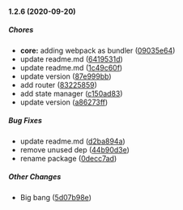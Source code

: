 #### 1.2.6 (2020-09-20)

##### Chores

* **core:**  adding webpack as bundler ([09035e64](https://github.com/AbderrahimSoubaiElidrissi/web-merge/commit/09035e64243791b8a380150f98761f24de3b86e9))
*  update readme.md ([6419531d](https://github.com/AbderrahimSoubaiElidrissi/web-merge/commit/6419531df656953c1c7f41959f31a6eb60f59fc2))
*  update readme.md ([1c49c60f](https://github.com/AbderrahimSoubaiElidrissi/web-merge/commit/1c49c60fd51217d86525aeb228f259af27bf03ae))
*  update version ([87e999bb](https://github.com/AbderrahimSoubaiElidrissi/web-merge/commit/87e999bb06ebf4ed72ed2b0db39f1ce71033f791))
*  add router ([83225859](https://github.com/AbderrahimSoubaiElidrissi/web-merge/commit/8322585944e7c03cc3555c02c463f533fa710659))
*  add state manager ([c150ad83](https://github.com/AbderrahimSoubaiElidrissi/web-merge/commit/c150ad83c21f48e2e3c9a8f63af00f84ba7f8979))
*  update version ([a86273ff](https://github.com/AbderrahimSoubaiElidrissi/web-merge/commit/a86273ff7651935cca0305bb1d77dd2d4af090d2))

##### Bug Fixes

*  update readme.md ([d2ba894a](https://github.com/AbderrahimSoubaiElidrissi/web-merge/commit/d2ba894a6640b59e0df3c6ab9cb3c71a71589408))
*  remove unused dep ([44b90d3e](https://github.com/AbderrahimSoubaiElidrissi/web-merge/commit/44b90d3e02aec23e5771996950c6e779c05322d4))
*  rename package ([0decc7ad](https://github.com/AbderrahimSoubaiElidrissi/web-merge/commit/0decc7ad1bd28647e00e220053fabb1d519adb30))

##### Other Changes

*  Big bang ([5d07b98e](https://github.com/AbderrahimSoubaiElidrissi/web-merge/commit/5d07b98e30a162402c66772bd5d89310f8f14734))


